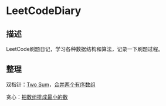 # LeetCodeDiary
## 描述

LeetCode刷题日记，学习各种数据结构和算法，记录一下刷题过程。

## 整理

双指针：[Two Sum](./notes/medium/两数和.md)，[合并两个有序数组](./notes/easy/合并两个有序数组.md)

贪心：[把数组排成最小的数](./notes/medium/把数组排成最小的数.md)
